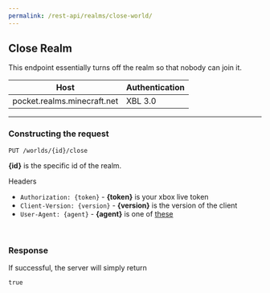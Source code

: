 ```yaml
---
permalink: /rest-api/realms/close-world/
---
```

## Close Realm
This endpoint essentially turns off the realm so that nobody can join it.

| Host                        | Authentication |
| --------------------------- | -------------- |
| pocket.realms.minecraft.net | XBL 3.0        |

---

### Constructing the request
```
PUT /worlds/{id}/close
```

**{id}** is the specific id of the realm.

Headers  
* `Authorization: {token}`    - **{token}** is your xbox live token  
* `Client-Version: {version}` - **{version}** is the version of the client
* `User-Agent: {agent}`       - **{agent}** is one of [these](../../#user-agents)

<br>

### Response
If successful, the server will simply return
```
true
```
